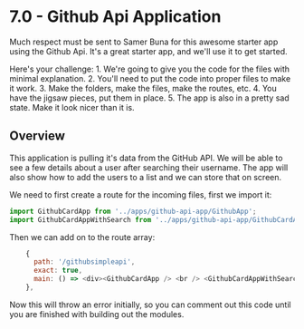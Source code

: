 # 7.0 - Github Api Application

Much respect must be sent to Samer Buna for this awesome starter app using the Github Api. It's a great starter app, and we'll use it to get started.

Here's your challenge: 1. We're going to give you the code for the files with minimal explanation. 2. You'll need to put the code into proper files to make it work. 3. Make the folders, make the files, make the routes, etc. 4. You have the jigsaw pieces, put them in place. 5. The app is also in a pretty sad state. Make it look nicer than it is.

## Overview

This application is pulling it's data from the GitHub API. We will be able to see a few details about a user after searching their username. The app will also show how to add the users to a list and we can store that on screen.

We need to first create a route for the incoming files, first we import it:

```javascript
import GithubCardApp from '../apps/github-api-app/GithubApp';
import GithubCardAppWithSearch from '../apps/github-api-app/GithubCardAppWithSearch';
```

Then we can add on to the route array:

```javascript
    {
      path: '/githubsimpleapi',
      exact: true,
      main: () => <div><GithubCardApp /> <br /> <GithubCardAppWithSearch /> </div>
    },
```

Now this will throw an error initially, so you can comment out this code until you are finished with building out the modules.

